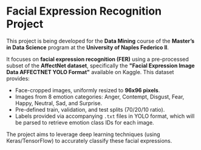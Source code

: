 # Facial Expression Recognition Project

This project is being developed for the **Data Mining** course of the **Master’s in Data Science** program at the **University of Naples Federico II**.

It focuses on **facial expression recognition (FER)** using a pre-processed subset of the **AffectNet dataset**, specifically the **"Facial Expression Image Data AFFECTNET YOLO Format"** available on Kaggle. This dataset provides:
* Face-cropped images, uniformly resized to **96x96 pixels**.
* Images from 8 emotion categories: Anger, Contempt, Disgust, Fear, Happy, Neutral, Sad, and Surprise.
* Pre-defined train, validation, and test splits (70/20/10 ratio).
* Labels provided via accompanying `.txt` files in YOLO format, which will be parsed to retrieve emotion class IDs for each image.

The project aims to leverage deep learning techniques (using Keras/TensorFlow) to accurately classify these facial expressions.
